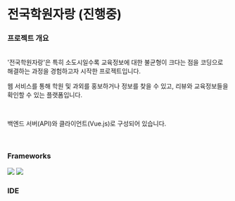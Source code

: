# 전국학원자랑 (진행중)

### 프로젝트 개요
<br>
'전국학원자랑'은 특히 소도시일수록 교육정보에 대한 불균형이 크다는 점을 코딩으로 해결하는 과정을 경험하고자 시작한 프로젝트입니다.

웹 서비스를 통해 학원 및 과외를 홍보하거나 정보를 찾을 수 있고, 리뷰와 교육정보들을 확인할 수 있는 플랫폼입니다.

<br>

백엔드 서버(API)와 클라이언트(Vue.js)로 구성되어 있습니다.

<br>

### Frameworks

<img src="https://img.shields.io/badge/Spring Boot-6DB33F?style=flat-square&logo=Spring Boot&logoColor=white"/> <img src="https://img.shields.io/badge/Vue.js-4FC08D?style=flat-square&logo=Vue.js&logoColor=white"/> 


### IDE

<img alt="" src ="https://img.shields.io/badge/VSCode-007ACC.svg?&style=flat&logo=Visual Studio Code&logoColor=white"/> <img alt="" src ="https://img.shields.io/badge/IntelliJ-000000.svg?&style=flat&logo=IntelliJ IDEA&logoColor=white"/>

